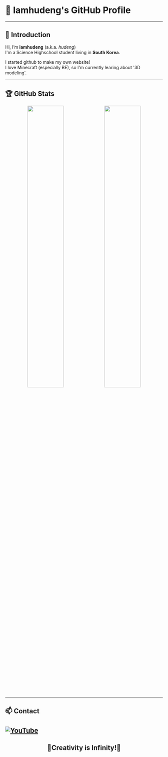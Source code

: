 
# 🌸 Iamhudeng's GitHub Profile

---

## 👋 Introduction

Hi, I’m **iamhudeng** (a.k.a. *hudeng*)  
I'm a Science Highschool student living in **South Korea**.

I started github to make my own website!  
I love Minecraft (especially BE), so I'm currently learing about '3D modeling'.

---

## 🏆 GitHub Stats

<p align="center">
  <img src="https://github-readme-stats.vercel.app/api?username=iamhudeng&show_icons=true&theme=tokyonight" width="48%"/>
  <img src="https://github-readme-stats.vercel.app/api/top-langs/?username=iamhudeng&layout=compact&theme=tokyonight" width="48%"/>
</p>

---

## 📫 Contact

[![YouTube](https://img.shields.io/badge/YouTube-FF0000?style=for-the-badge&logo=youtube&logoColor=white)](https://youtube.com/@hudeng)
---

<h2 align="center">🌟Creativity is Infinity!🌟</h2>
